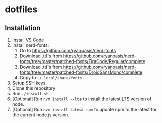 # dotfiles

## Installation

1. Install [VS Code](https://code.visualstudio.com/docs/?dv=linux64_deb)
1. Install nerd-fonts:
    1. Go to https://github.com/ryanoasis/nerd-fonts
    1. Download .ttf's from https://github.com/ryanoasis/nerd-fonts/tree/master/patched-fonts/FiraCode/Regular/complete
    1. Download .ttf's from https://github.com/ryanoasis/nerd-fonts/tree/master/patched-fonts/DroidSansMono/complete
    1. Copy to `~/.local/share/fonts`
1. Setup SSH keys
1. Clone this repository
1. Run `./install.sh`.
1. [Optional] Run `nvm install --lts` to install the latest LTS version of node.
1. [Optional] Run `nvm install-latest-npm` to update npm to the latest for the current node.js version.
